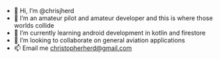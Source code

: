 - 👋 Hi, I’m @chrisjherd
- 👀 I’m an amateur pilot and amateur developer and this is where those worlds collide
- 🌱 I’m currently learning android development in kotlin and firestore
- 💞️ I’m looking to collaborate on general aviation applications
- 📫 Email me christopherherd@gmail.com

<!---
chrisjherd/chrisjherd is a ✨ special ✨ repository because its `README.md` (this file) appears on your GitHub profile.
You can click the Preview link to take a look at your changes.
--->
